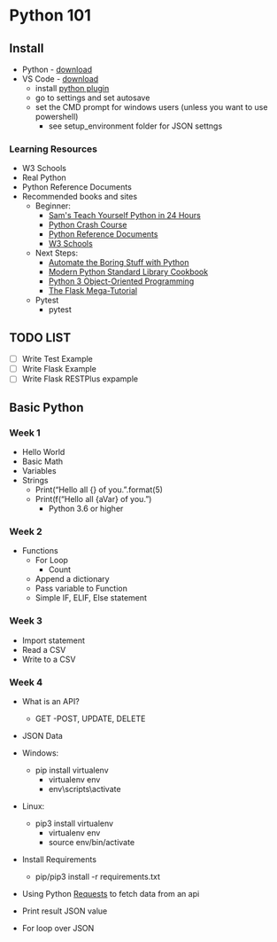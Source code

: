 # Python 101

## Install
- Python - [download](https://www.python.org/downloads/)
- VS Code - [download](https://code.visualstudio.com/)
    - install [python plugin](https://marketplace.visualstudio.com/items?itemName=ms-python.python)
    - go to settings and set autosave
    - set the CMD prompt for windows users (unless you want to use powershell)
        - see setup_environment folder for JSON settngs


### Learning Resources
- W3 Schools
- Real Python
- Python Reference Documents
- Recommended books and sites
    - Beginner:
        - [Sam's Teach Yourself Python in 24 Hours](https://amzn.to/2EHW56F)
        - [Python Crash Course](https://amzn.to/2UhE4Bi)
        - [Python Reference Documents](https://wiki.python.org/moin/BeginnersGuide)
        - [W3 Schools](https://www.w3schools.com/python/)
    - Next Steps:
        - [Automate the Boring Stuff with Python](https://amzn.to/2NDwPBf)
        - [Modern Python Standard Library Cookbook](https://amzn.to/2UhFYC6)
        - [Python 3 Object-Oriented Programming](https://amzn.to/2Tb4yZ0)
        - [The Flask Mega-Tutorial](https://blog.miguelgrinberg.com/post/the-flask-mega-tutorial-part-i-hello-world)
    - Pytest
        - pytest
## TODO LIST
- [ ] Write Test Example
- [ ] Write Flask Example
- [ ] Write Flask RESTPlus expample

## Basic Python
### Week 1
- Hello World
- Basic Math
- Variables
- Strings
    - Print(“Hello all {} of you.”.format(5)
    - Print(f(“Hello all {aVar} of you.”)
        - Python 3.6 or higher

### Week 2
- Functions
    - For Loop
        - Count
    - Append a dictionary
    - Pass variable to Function
    - Simple IF, ELIF, Else statement

### Week 3
- Import statement
- Read a CSV
- Write to a CSV

### Week 4
- What is an API?
  - GET
    -POST, UPDATE, DELETE
- JSON Data
- Windows:
    - pip install virtualenv
        - virtualenv env
        - env\scripts\activate
- Linux:
    - pip3 install virtualenv
        - virtualenv env
        - source env/bin/activate

- Install Requirements
    - pip/pip3 install -r requirements.txt

- Using Python [Requests](http://docs.python-requests.org) to fetch data from an api
- Print result JSON value
- For loop over JSON
